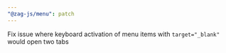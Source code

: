 ```yaml
---
"@zag-js/menu": patch
---
```


Fix issue where keyboard activation of menu items with `target="_blank"` would open two tabs
